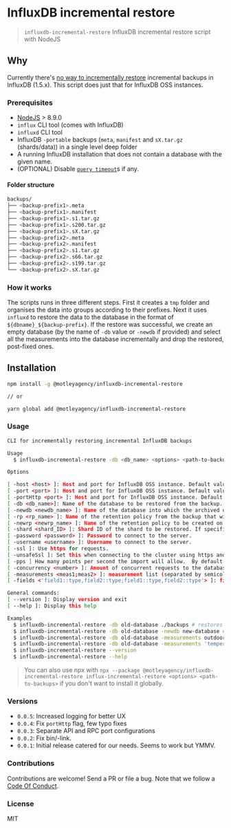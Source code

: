 # InfluxDB incremental restore

> `influxdb-incremental-restore` InfluxDB incremental restore script with NodeJS

## Why

Currently there's [no way to incrementally restore](https://github.com/influxdata/influxdb/issues/9593#issuecomment-387693856)
incremental backups in InfluxDB (1.5.x). This script does just that for InfluxDB OSS instances.

### Prerequisites

* [NodeJS](https://nodejs.org/en/) > 8.9.0
* `influx` CLI tool (comes with InfluxDB)
* `influxd` CLI tool
* InfluxDB `-portable` backups (`meta`, `manifest` and `sX.tar.gz` (shards/data)) in a single level deep folder
* A running InfluxDB installation that does not contain a database with the given name.
* (OPTIONAL) Disable [`query timeout`](https://docs.influxdata.com/influxdb/v1.6/troubleshooting/query_management/#query-timeout)s if any.

#### Folder structure

```bash
backups/
├── <backup-prefix1>.meta
├── <backup-prefix1>.manifest
├── <backup-prefix1>.s1.tar.gz
├── <backup-prefix1>.s200.tar.gz
├── <backup-prefix1>.sX.tar.gz
├── <backup-prefix2>.meta
├── <backup-prefix2>.manifest
├── <backup-prefix2>.s1.tar.gz
├── <backup-prefix2>.s66.tar.gz
├── <backup-prefix2>.s199.tar.gz
└── <backup-prefix2>.sX.tar.gz
```

### How it works

The scripts runs in three different steps. First it creates a `tmp` folder and organises the data into groups according to their
prefixes. Next it uses `influxd` to restore the data to the database in the format of `${dbname}_${backup-prefix}`. If the restore
was successful, we create an empty database (by the name of `-db` value or `-newdb` if provided) and select all the measurements into
the database incrementally and drop the restored, post-fixed ones.

## Installation

```bash
npm install -g @motleyagency/influxdb-incremental-restore

// or

yarn global add @motleyagency/influxdb-incremental-restore
```

### Usage

```bash
CLI for incrementally restoring incremental InfluxDB backups

Usage
  $ influxdb-incremental-restore -db <db_name> <options> <path-to-backups>

Options

[ -host <host> ]: Host and port for InfluxDB OSS instance. Default value is '127.0.0.1'. Required for remote connections. Example: -host 127.0.0.1
[ -port <port> ]: Host and port for InfluxDB OSS instance. Default value is '8088'. Required for restore/backup connections. Example: -port 8088
[ -portHttp <port> ]: Host and port for InfluxDB OSS instance. Default value is '8086'. Required for Api connections. Example: -portHttp 8086
[ -db <db_name>]: Name of the database to be restored from the backup. Required.
[ -newdb <newdb_name> ]: Name of the database into which the archived data will be imported on the target system. If not specified, then the value for -db is used. The new database name must be unique to the target system.
[ -rp <rp_name> ]: Name of the retention policy from the backup that will be restored. Requires that -db is set. If not specified, all retention policies will be used.
[ -newrp <newrp_name> ]: Name of the retention policy to be created on the target system. Requires that -rp is set. If not specified, then the -rp value is used.
[ -shard <shard_ID> ]: Shard ID of the shard to be restored. If specified, then -db and -rp are required.
[ -password <password> ]: Password to connect to the server.
[ -username <username> ]: Username to connect to the server.
[ -ssl ]: Use https for requests.
[ -unsafeSsl ]: Set this when connecting to the cluster using https and not use SSL verification.
[ -pps ] How many points per second the import will allow.  By default it is zero and will not throttle importing.
[ -concurrency <number> ]: Amount of concurrent requests to the database. Default is 1.
[ -measurements <meas1;meas2> ]: measurement list (separated by semicolon)
[ -fields <'field1::type,field2::type;field1::type,field2::type'> ]: field lists, same amount as measurements or empty (separated by comma and semicolon)

General commands:
[ --version ]: Display version and exit
[ --help ]: Display this help

Examples
  $ influxdb-incremental-restore -db old-database ./backups # restores old-database
  $ influxdb-incremental-restore -db old-database -newdb new-database # restores old-database as new-database
  $ influxdb-incremental-restore -db old-database -measurements outdoor_temperatures;indoor_temperatures
  $ influxdb-incremental-restore -db old-database -measurements 'temperature::float;temperature::integer,humidity::integer'
  $ influxdb-incremental-restore --version
  $ influxdb-incremental-restore --help
```

> You can also use npx with `npx --package @motleyagency/influxdb-incremental-restore influx-incremental-restore <options> <path-to-backups>` if you don't want to install it globally.

### Versions

* `0.0.5`: Increased logging for better UX
* `0.0.4`: Fix `portHttp` flag, few typo fixes
* `0.0.3`: Separate API and RPC port configurations
* `0.0.2`: Fix bin/-link.
* `0.0.1`: Initial release catered for our needs. Seems to work but YMMV.

### Contributions

Contributions are welcome! Send a PR or file a bug. Note that we follow a [Code Of Conduct](./CODE_OF_CONDUCT.md).

### License

MIT
